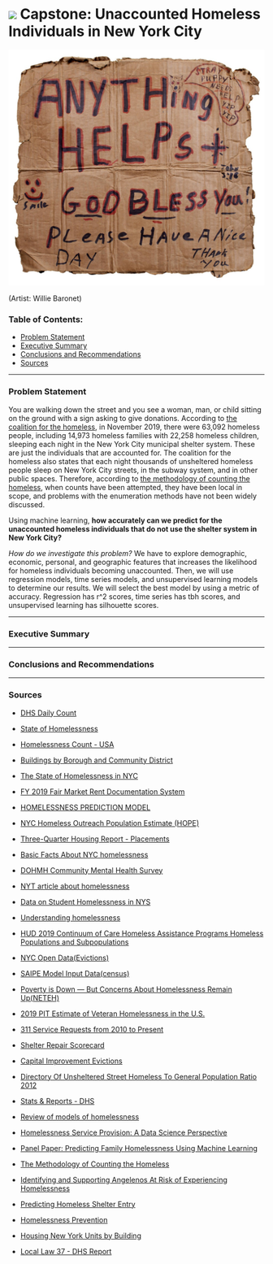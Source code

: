 # ![](https://ga-dash.s3.amazonaws.com/production/assets/logo-9f88ae6c9c3871690e33280fcf557f33.png) Capstone: Unaccounted Homeless Individuals in New York City


<img src="./images/Homeless_Sign.jpg" width="600px">

(Artist: Willie Baronet)

### Table of Contents:

- [Problem Statement](#Problem-Statement)
- [Executive Summary](#Executive-Summary)
- [Conclusions and Recommendations](#Conclusions-and-Recommendations)
- [Sources](#Sources)

---

### Problem Statement

You are walking down the street and you see a woman, man, or child sitting on the ground with a sign asking to give donations. According to [the coalition for the homeless](https://www.coalitionforthehomeless.org/basic-facts-about-homelessness-new-york-city/), in November 2019, there were 63,092 homeless people, including 14,973 homeless families with 22,258 homeless children, sleeping each night in the New York City municipal shelter system. These are just the individuals that are accounted for. The coalition for the homeless also states that each night thousands of unsheltered homeless people sleep on New York City streets, in the subway system, and in other public spaces. Therefore, according to [the methodology of counting the homeless](https://www.ncbi.nlm.nih.gov/books/NBK218229/), when counts have been attempted, they have been local in scope, and problems with the enumeration methods have not been widely discussed.

Using machine learning, **how accurately can we predict for the unaccounted homeless individuals that do not use the shelter system in New York City?** 

*How do we investigate this problem?* We have to explore demographic, economic, personal, and geographic features that increases the likelihood for homeless individuals becoming unaccounted. Then, we will use regression models, time series models, and unsupervised learning models to determine our results. We will select the best model by using a metric of accuracy. Regression has r^2 scores, time series has tbh scores, and unsupervised learning has silhouette scores.

---

### Executive Summary


---

### Conclusions and Recommendations


---

### Sources

- [DHS Daily Count](https://data.cityofnewyork.us/Social-Services/DHS-Daily-Report/k46n-sa2m)

- [State of Homelessness](https://endhomelessness.org/homelessness-in-america/homelessness-statistics/state-of-homelessness-report/)

- [Homelessness Count - USA](https://catalog.data.gov/dataset/homelessness-count-usa)

- [Buildings by Borough and Community District](https://data.cityofnewyork.us/Social-Services/Buildings-by-Borough-and-Community-District/3qem-6v3v)

- [The State of Homelessness in NYC](https://council.nyc.gov/data/homeless/)

- [FY 2019 Fair Market Rent Documentation System](https://www.huduser.gov/portal/datasets/fmr/fmrs/FY2019_code/2019summary.odn)

- [HOMELESSNESS PREDICTION MODEL](https://www.huduser.gov/portal/datasets/hpmd.html)

- [NYC Homeless Outreach Population Estimate (HOPE)](https://www1.nyc.gov/assets/dhs/downloads/pdf/hope-2019-results.pdf)

- [Three-Quarter Housing Report - Placements](https://data.cityofnewyork.us/City-Government/Three-Quarter-Housing-Report-Placements/vntq-qu86)

- [Basic Facts About NYC homelessness](https://www.coalitionforthehomeless.org/basic-facts-about-homelessness-new-york-city/)

- [DOHMH Community Mental Health Survey](https://data.cityofnewyork.us/Health/DOHMH-Community-Mental-Health-Survey/wi3r-8uzb)

- [NYT article about homelessness](https://www.nytimes.com/2019/05/30/nyregion/homeless-nyc.html)

- [Data on Student Homelessness in NYS](https://nysteachs.org/topic-resource/data-on-student-homelessness-nys/)

- [Understanding homelessness](http://www.understandhomelessness.com/)

- [HUD 2019 Continuum of Care Homeless Assistance Programs Homeless Populations and Subpopulations](https://files.hudexchange.info/reports/published/CoC_PopSub_State_NY_2019.pdf)

- [NYC Open Data(Evictions)](https://data.cityofnewyork.us/City-Government/Evictions/6z8x-wfk4/data)

- [SAIPE Model Input Data(census)](https://www.census.gov/data/datasets/time-series/demo/saipe/model-tables.html#)

- [Poverty is Down — But Concerns About Homelessness Remain Up(NETEH)](https://endhomelessness.org/poverty-is-down-but-concerns-about-homelessness-remain-up/)

- [2019 PIT Estimate of Veteran Homelessness in the U.S.](https://www.hudexchange.info/resource/5877/2019-pit-estimate-of-veteran-homelessness-in-the-us/)

- [311 Service Requests from 2010 to Present](https://data.cityofnewyork.us/Social-Services/311-Service-Requests-from-2010-to-Present/erm2-nwe9/data)
- [Shelter Repair Scorecard](https://data.cityofnewyork.us/Social-Services/Shelter-Repair-Scorecard/dvaj-b7yx/data)

- [Capital Improvement Evictions](https://www.antievictionmap.com/capital-improvement-evictions-san-francisco/)

- [Directory Of Unsheltered Street Homeless To General Population Ratio 2012](https://data.cityofnewyork.us/Social-Services/Directory-Of-Unsheltered-Street-Homeless-To-Genera/483x-fy9e)

- [Stats & Reports - DHS](https://www1.nyc.gov/site/dhs/about/stats-and-reports.page)

- [Review of models of homelessness](https://assets.publishing.service.gov.uk/government/uploads/system/uploads/attachment_data/file/788838/Homelessness_Models.pdf)
- [Homelessness Service Provision: A Data Science Perspective](https://www.cse.wustl.edu/~sanmay/papers/hsp-dsp.pdf)
 
- [Panel Paper: Predicting Family Homelessness Using Machine Learning](https://appam.confex.com/appam/2016/webprogram/Paper19172.html)

- [The Methodology of Counting the Homeless](https://www.ncbi.nlm.nih.gov/books/NBK218229/)

- [Identifying and Supporting Angelenos At Risk of Experiencing Homelessness](https://urbanlabs.uchicago.edu/projects/using-predictive-analytics-to-prevent-homelessness-in-los-angeles)

- [Predicting Homeless Shelter Entry](https://www1.nyc.gov/site/cidi/projects/predicting-homeless-shelter-entry.page)

- [Homelessness Prevention](https://www1.nyc.gov/site/hra/help/homelessness-prevention.page) 

- [Housing New York Units by Building](https://data.cityofnewyork.us/Housing-Development/Housing-New-York-Units-by-Building/hg8x-zxpr/data) 

- [Local Law 37 - DHS Report](https://data.cityofnewyork.us/Social-Services/Local-Law-37-DHS-Report/2mqz-v5im)